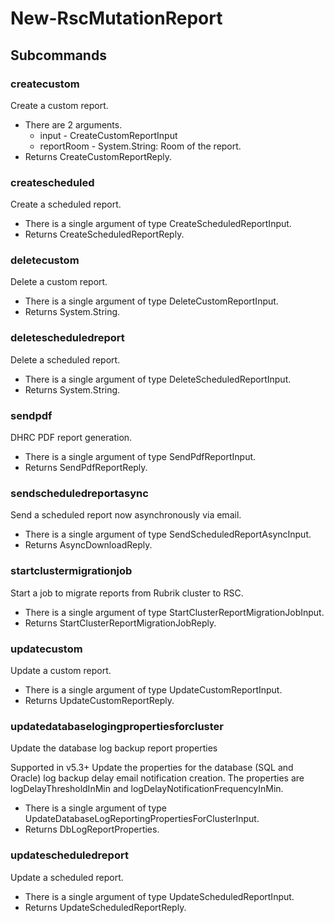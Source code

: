 # New-RscMutationReport
## Subcommands
### createcustom
Create a custom report.

- There are 2 arguments.
    - input - CreateCustomReportInput
    - reportRoom - System.String: Room of the report.
- Returns CreateCustomReportReply.
### createscheduled
Create a scheduled report.

- There is a single argument of type CreateScheduledReportInput.
- Returns CreateScheduledReportReply.
### deletecustom
Delete a custom report.

- There is a single argument of type DeleteCustomReportInput.
- Returns System.String.
### deletescheduledreport
Delete a scheduled report.

- There is a single argument of type DeleteScheduledReportInput.
- Returns System.String.
### sendpdf
DHRC PDF report generation.

- There is a single argument of type SendPdfReportInput.
- Returns SendPdfReportReply.
### sendscheduledreportasync
Send a scheduled report now asynchronously via email.

- There is a single argument of type SendScheduledReportAsyncInput.
- Returns AsyncDownloadReply.
### startclustermigrationjob
Start a job to migrate reports from Rubrik cluster to RSC.

- There is a single argument of type StartClusterReportMigrationJobInput.
- Returns StartClusterReportMigrationJobReply.
### updatecustom
Update a custom report.

- There is a single argument of type UpdateCustomReportInput.
- Returns UpdateCustomReportReply.
### updatedatabaselogingpropertiesforcluster
Update the database log backup report properties

Supported in v5.3+
Update the properties for the database (SQL and Oracle) log backup delay email notification creation. The properties are logDelayThresholdInMin and logDelayNotificationFrequencyInMin.

- There is a single argument of type UpdateDatabaseLogReportingPropertiesForClusterInput.
- Returns DbLogReportProperties.
### updatescheduledreport
Update a scheduled report.

- There is a single argument of type UpdateScheduledReportInput.
- Returns UpdateScheduledReportReply.

